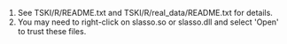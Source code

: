 1. See TSKI/R/README.txt and TSKI/R/real_data/README.txt for details.
2. You may need to right-click on slasso.so or slasso.dll and select 'Open' to trust these files.
